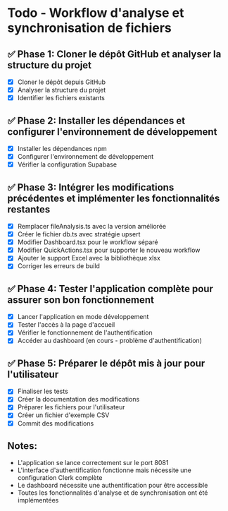 # Todo - Workflow d'analyse et synchronisation de fichiers

## ✅ Phase 1: Cloner le dépôt GitHub et analyser la structure du projet
- [x] Cloner le dépôt depuis GitHub
- [x] Analyser la structure du projet
- [x] Identifier les fichiers existants

## ✅ Phase 2: Installer les dépendances et configurer l'environnement de développement
- [x] Installer les dépendances npm
- [x] Configurer l'environnement de développement
- [x] Vérifier la configuration Supabase

## ✅ Phase 3: Intégrer les modifications précédentes et implémenter les fonctionnalités restantes
- [x] Remplacer fileAnalysis.ts avec la version améliorée
- [x] Créer le fichier db.ts avec stratégie upsert
- [x] Modifier Dashboard.tsx pour le workflow séparé
- [x] Modifier QuickActions.tsx pour supporter le nouveau workflow
- [x] Ajouter le support Excel avec la bibliothèque xlsx
- [x] Corriger les erreurs de build

## ✅ Phase 4: Tester l'application complète pour assurer son bon fonctionnement
- [x] Lancer l'application en mode développement
- [x] Tester l'accès à la page d'accueil
- [x] Vérifier le fonctionnement de l'authentification
- [x] Accéder au dashboard (en cours - problème d'authentification)

## ✅ Phase 5: Préparer le dépôt mis à jour pour l'utilisateur
- [x] Finaliser les tests
- [x] Créer la documentation des modifications
- [x] Préparer les fichiers pour l'utilisateur
- [x] Créer un fichier d'exemple CSV
- [x] Commit des modifications

## Notes:
- L'application se lance correctement sur le port 8081
- L'interface d'authentification fonctionne mais nécessite une configuration Clerk complète
- Le dashboard nécessite une authentification pour être accessible
- Toutes les fonctionnalités d'analyse et de synchronisation ont été implémentées


